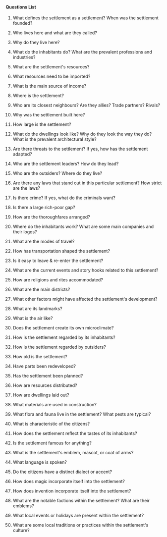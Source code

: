 #### Questions List

1. What defines the settlement as a settlement? When was the settlement founded?
   
   
   
2. Who lives here and what are they called?
   
   
   
3. Why do they live here?
   
   
   
4. What do the inhabitants do? What are the prevalent professions and industries?
   
   
   
5. What are the settlement's resources?
   
   
   
6. What resources need to be imported?
   
   
   
7. What is the main source of income?
   
   
   
8. Where is the settlement?
   
   
   
9. Who are its closest neighbours? Are they allies? Trade partners? Rivals?
   
   
   
10. Why was the settlement built here?



11. How large is the settlement?



12. What do the dwellings look like? Why do they look the way they do? What is the prevalent architectural style?



13. Are there threats to the settlement? If yes, how has the settlement adapted?



14. Who are the settlement leaders? How do they lead?



15. Who are the outsiders? Where do they live?



16. Are there any laws that stand out in this particular settlement? How strict are the laws?



17. Is there crime? If yes, what do the criminals want?



18. Is there a large rich-poor gap?



19. How are the thoroughfares arranged?



20. Where do the inhabitants work? What are some main companies and their logos?



21. What are the modes of travel?



22. How has transportation shaped the settlement?



23. Is it easy to leave & re-enter the settlement?



24. What are the current events and story hooks related to this settlement?



25. How are religions and rites accommodated?



26. What are the main districts?



27. What other factors might have affected the settlement's development?



28. What are its landmarks?



29. What is the air like?



30. Does the settlement create its own microclimate?



31. How is the settlement regarded by its inhabitants?



32. How is the settlement regarded by outsiders?



33. How old is the settlement?



34. Have parts been redeveloped?



35. Has the settlement been planned?



36. How are resources distributed?



37. How are dwellings laid out?



38. What materials are used in construction?



39. What flora and fauna live in the settlement? What pests are typical?



40. What is characteristic of the citizens?



41. How does the settlement reflect the tastes of its inhabitants?



42. Is the settlement famous for anything?



43. What is the settlement's emblem, mascot, or coat of arms?



44. What language is spoken?



45. Do the citizens have a distinct dialect or accent?



46. How does magic incorporate itself into the settlement?



47. How does invention incorporate itself into the settlement?



48. What are the notable factions within the settlement? What are their emblems?



49. What local events or holidays are present within the settlement?



50. What are some local traditions or practices within the settlement's culture?

